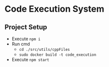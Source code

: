 # Code Execution System

## Project Setup

- Execute `npm i`
- Run cmd 
    - `cd ./src/utils/cppFiles`
    - `sudo docker build -t code_execution`
- Execute `npm start`
